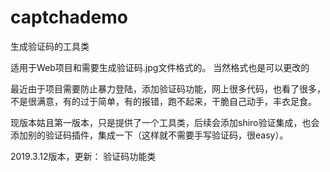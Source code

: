 # captchademo
生成验证码的工具类

适用于Web项目和需要生成验证码.jpg文件格式的。 当然格式也是可以更改的

最近由于项目需要防止暴力登陆，添加验证码功能，网上很多代码，也看了很多，不是很满意，有的过于简单，有的报错，跑不起来，干脆自己动手，丰衣足食。

现版本姑且第一版本，只是提供了一个工具类，后续会添加shiro验证集成，也会添加别的验证码插件，集成一下（这样就不需要手写验证码，很easy）。

2019.3.12版本，更新： 验证码功能类 
